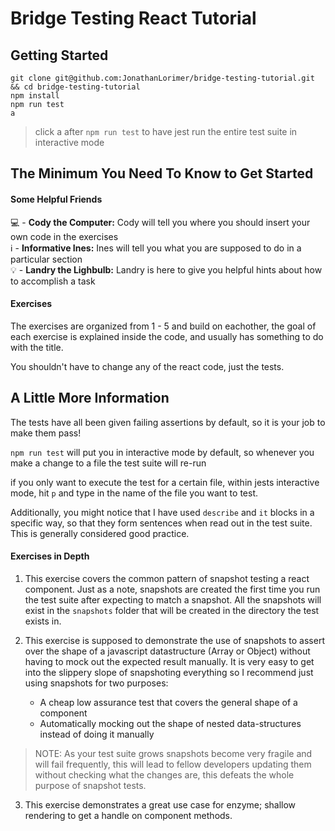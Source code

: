 # Bridge Testing React Tutorial

## Getting Started

```
git clone git@github.com:JonathanLorimer/bridge-testing-tutorial.git && cd bridge-testing-tutorial
npm install
npm run test
a
```

> click a after `npm run test` to have jest run the entire test suite in interactive mode

## The Minimum You Need To Know to Get Started

#### Some Helpful Friends

💻 - **Cody the Computer:** Cody will tell you where you should insert your own code in the exercises  
ℹ️ - **Informative Ines:** Ines will tell you what you are supposed to do in a particular section  
💡 - **Landry the Lighbulb:** Landry is here to give you helpful hints about how to accomplish a task

#### Exercises

The exercises are organized from 1 - 5 and build on eachother, the goal of each exercise is explained inside the code, and usually has something to do with the title.

You shouldn't have to change any of the react code, just the tests.

## A Little More Information

The tests have all been given failing assertions by default, so it is your job to make them pass!

`npm run test` will put you in interactive mode by default, so whenever you make a change to a file the test suite will re-run

if you only want to execute the test for a certain file, within jests interactive mode, hit `p` and type in the name of the file you want to test.

Additionally, you might notice that I have used `describe` and `it` blocks in a specific way, so that they form sentences when read out in the test suite. This is generally considered good practice.

#### Exercises in Depth

1. This exercise covers the common pattern of snapshot testing a react component. Just as a note, snapshots are created the first time you run the test suite after expecting to match a snapshot. All the snapshots will exist in the `snapshots` folder that will be created in the directory the test exists in.

2. This exercise is supposed to demonstrate the use of snapshots to assert over the shape of a javascript datastructure (Array or Object) without having to mock out the expected result manually. It is very easy to get into the slippery slope of snapshoting everything so I recommend just using snapshots for two purposes:
   - A cheap low assurance test that covers the general shape of a component
   - Automatically mocking out the shape of nested data-structures instead of doing it manually

> NOTE: As your test suite grows snapshots become very fragile and will fail frequently, this will lead to fellow developers updating them without checking what the changes are, this defeats the whole purpose of snapshot tests.

3. This exercise demonstrates a great use case for enzyme; shallow rendering to get a handle on component methods.
